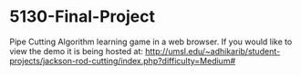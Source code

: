 # 5130-Final-Project
Pipe Cutting Algorithm learning game in a web browser.
If you would like to view the demo it is being hosted at:
http://umsl.edu/~adhikarib/student-projects/jackson-rod-cutting/index.php?difficulty=Medium#
